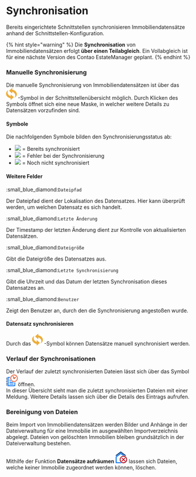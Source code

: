 # Synchronisation

Bereits eingerichtete Schnittstellen synchronisieren Immobiliendatensätze anhand der Schnittstellen-Konfiguration.

{% hint style="warning" %}
Die **Synchronisation** von Immobiliendatensätzen erfolgt **über einen Teilabgleich**. Ein Vollabgleich ist für eine nächste Version des Contao EstateManager geplant.
{% endhint %}

### Manuelle Synchronisierung

Die manuelle Synchronisierung von Immobiliendatensätzen ist über das ![](../../../.gitbook/assets/sync.svg)-Symbol in der Schnittstellenübersicht möglich. Durch Klicken des Symbols öffnet sich eine neue Maske, in welcher weitere Details zu Datensätzen vorzufinden sind.

#### Symbole

Die nachfolgenden Symbole bilden den Synchronisierungsstatus ab:

* ![](../../../.gitbook/assets/status\_1.svg) = Bereits synchronisiert
* ![](../../../.gitbook/assets/status\_2.svg) = Fehler bei der Synchronisierung
* ![](../../../.gitbook/assets/status\_0.svg) = Noch nicht synchronisiert

#### Weitere Felder

:small\_blue\_diamond:`Dateipfad`

Der Dateipfad dient der Lokalisation des Datensatzes. Hier kann überprüft werden, um welchen Datensatz es sich handelt.

:small\_blue\_diamond:`Letzte Änderung`

Der Timestamp der letzten Änderung dient zur Kontrolle von aktualisierten Datensätzen.

:small\_blue\_diamond:`Dateigröße`

Gibt die Dateigröße des Datensatzes aus.

:small\_blue\_diamond:`Letzte Synchronisierung`

Gibt die Uhrzeit und das Datum der letzten Synchronisation dieses Datensatzes an.&#x20;

:small\_blue\_diamond:`Benutzer`

Zeigt den Benutzer an, durch den die Synchronisierung angestoßen wurde.

#### Datensatz synchronisieren

Durch das ![](../../../.gitbook/assets/sync.svg)-Symbol können Datensätze manuell synchronisiert werden.

### Verlauf der Synchronisationen

Der Verlauf der zuletzt synchronisierten Dateien lässt sich über das Symbol ![](../../../.gitbook/assets/history.svg)öffnen.\
In dieser Übersicht sieht man die zuletzt synchronisierten Dateien mit einer Meldung. Weitere Details lassen sich über die Details des Eintrags aufrufen.

### Bereinigung von Dateien

Beim Import von Immobiliendatensätzen werden Bilder und Anhänge in der Dateiverwaltung für eine Immobilie im ausgewählten Importverzeichnis abgelegt. Dateien von gelöschten Immobilien bleiben grundsätzlich in der Dateiverwaltung bestehen.

Mithilfe der Funktion **Datensätze aufräumen** ![](../../../.gitbook/assets/clear.svg) lassen sich Dateien, welche keiner Immobilie zugeordnet werden können, löschen.
